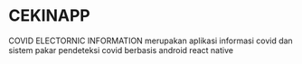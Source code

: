 # CEKINAPP
COVID ELECTORNIC INFORMATION merupakan aplikasi informasi covid dan sistem pakar pendeteksi covid berbasis android react native
